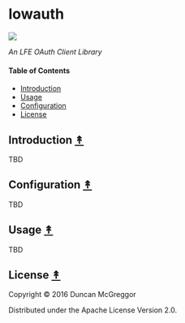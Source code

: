# lowauth

[![][lowauth-logo]][lowauth-logo-large]

[lowauth-logo]: resources/images/lowauth-250x.png
[lowauth-logo-large]: resources/images/lowauth-1000x.png

*An LFE OAuth Client Library*

#### Table of Contents

* [Introduction](#introduction-)
* [Usage](#usage-)
* [Configuration](#configuration-)
* [License](#license-)


## Introduction [&#x219F;](#table-of-contents)

TBD


## Configuration [&#x219F;](#table-of-contents)

TBD


## Usage [&#x219F;](#table-of-contents)

TBD


## License [&#x219F;](#table-of-contents)

Copyright © 2016 Duncan McGreggor

Distributed under the Apache License Version 2.0.
